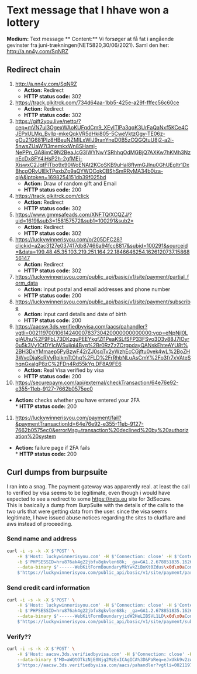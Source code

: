 # Text message that I hhave won a lottery

**Medium:** Text message
** Content:** Vi forsøger at få fat i angående gevinster fra juni-trækningen(NET5820,30/06/2021). Saml den her: http://a.nn4y.com/SqNRZ 

## Redirect chain
1. http://a.nn4y.com/SqNRZ
    * **Action:** Redirect
    * **HTTP status code:** 302
2. https://track.plkitrck.com/734d64aa-1bb5-425e-a29f-fffec56c60ce
    * **Action:** Redirect
    * **HTTP status code:** 302
3. https://gift2you.live/netto/?cep=mVN7ul3OgexWAoKUFqdCm9_XEyITlPa3qqK3UrFaQaNxf5KCe4CJEPxULMq_Bvllp-mkeQqkVR5dHki805-5CweVktzGgy-TE06z-gOu21G681Plz8HBeuNZMILxWiJ9ranYneD0B5zCQGQtuU8j2-a2i-5nwsZUaW7i3memkxWn8SHamj-NePPn_GA8imC9N2BeaJcG3IWYNwYSRhhqOdMGBjQ7AXKw7hKMh3NznEcDx8FY4iHsP2h-2gfMEj-XiswxC2JqtFITbo9x90WoENAt2KCoSKB9uHal8fIymGJlnu0GhUEgltr1DxBhcgORyUIEkTPexbZp9aQYWOCokCBShSmRRyMA34b0iza-qjA&lptoken=1698254151db39f025bd
    * **Action:** Draw of random gift and Email
    * **HTTP status code:** 200
4. https://track.plkitrck.com/click
   * **Action:** Redirect
    * **HTTP status code:** 302
5. https://www.gmmsafeads.com/XNFTQ/XCQZJ/?uid=1619&sub3=158157572&sub1=100291&sub2=
   * **Action:** Redirect
    * **HTTP status code:** 302
6. https://luckywinnerisyou.com/o/205DFC28?clickid=a2ac3127e037417db87466a94fcc8817&subid=100291&sourceid=&data=199.48.45.35.103.219.251.164.22.1846646254.1626120737.1586856147
   * **Action:** Redirect
    * **HTTP status code:** 302
7. https://luckywinnerisyou.com/public_api/basic/v1/site/payment/partial_form_data 
   * **Action:** input postal and email addresses and phone number
    * **HTTP status code:** 200
8. https://luckywinnerisyou.com/public_api/basic/v1/site/payment/subscribe
   * **Action:** input card details and date of birth
    * **HTTP status code:** 200
9. https://aacsw.3ds.verifiedbyvisa.com/aacs/pahandler?vgtli=0021197001061424000783730420000000000000;vgp=eNpNjl0LgjAUhu%2F9FbL73DKzguPEEYkgfZl1PeaKSLfSFP33FSvo3D3v88J7IOyr0u5k3Vy1CtDYIciWSujiqi4Byg%2Br0RzZzZOrgpdayQANskEhteAYU8t%2BH3DxYMmaep5PyBzwF42rZJ0sqTv2yWzhEcCGjftu0vek4wL%2BoZH3WvcDjaKcRVvRplkmTtOhq%2FLD%2FrRhbNLuAsCmY%2Fo3fr7xVAteShqnGxalgP8zC%2FDn4Rd55kYq.DF8A9FE6
   * **Action:** Real Visa verified by visa  
    * **HTTP status code:** 200
10. https://securepaym.com/api/external/checkTransaction/64e76e92-e355-11eb-9127-7662b0575ec0
   * **Action:** checks whether you have entered your 2FA  
    * **HTTP status code:** 200
11. https://luckywinnerisyou.com/payment/fail?&paymentTransactionId=64e76e92-e355-11eb-9127-7662b0575ec0&errorMsg=transaction%20declined%20by%20authorization%20system
   * **Action:** failure page if 2FA fails  
    * **HTTP status code:** 200
    


## Curl dumps from burpsuite
I ran into a snag. The payment gateway was apparently real. at least the call to verified by visa seems to be legitimate, even though i would have expected to see a redirect to some https://nets.eu site for 3dSecure.  
This is basically a dump from BurpSuite with the details of the calls to the two urls that were getting data from the user. since the visa seems legitimate, I have issued abuse notices regarding the sites to cludflare and aws instead of proceeding.

### Send name and address
```sh
curl -i -s -k -X $'POST' \
    -H $'Host: luckywinnerisyou.com' -H $'Connection: close' -H $'Content-Length: 1907' -H $'sec-ch-ua: \";Not A Brand\";v=\"99\", \"Chromium\";v=\"88\"' -H $'Accept: application/json, text/plain, */*' -H $'sec-ch-ua-mobile: ?0' -H $'User-Agent: Mozilla/5.0 (Windows NT 10.0; Win64; x64) AppleWebKit/537.36 (KHTML, like Gecko) Chrome/88.0.4324.150 Safari/537.36' -H $'Content-Type: multipart/form-data; boundary=----WebKitFormBoundaryMkYwkZiBoKt0Zdus' -H $'Origin: https://luckywinnerisyou.com' -H $'Sec-Fetch-Site: same-origin' -H $'Sec-Fetch-Mode: cors' -H $'Sec-Fetch-Dest: empty' -H $'Referer: https://luckywinnerisyou.com/' -H $'Accept-Encoding: gzip, deflate' -H $'Accept-Language: en-US,en;q=0.9' \
    -b $'PHPSESSID=hru876ak4g22jbfv8gkvlen68k; _ga=GA1.2.678851835.1626120825; _gid=GA1.2.551122589.1626120825' \
    --data-binary $'------WebKitFormBoundaryMkYwkZiBoKt0Zdus\x0d\x0aContent-Disposition: form-data; name=\"from\"\x0d\x0a\x0d\x0aLpDomains\x0d\x0a------WebKitFormBoundaryMkYwkZiBoKt0Zdus\x0d\x0aContent-Disposition: form-data; name=\"lang\"\x0d\x0a\x0d\x0adk\x0d\x0a------WebKitFormBoundaryMkYwkZiBoKt0Zdus\x0d\x0aContent-Disposition: form-data; name=\"current_domain\"\x0d\x0a\x0d\x0aluckywinnerisyou.com\x0d\x0a------WebKitFormBoundaryMkYwkZiBoKt0Zdus\x0d\x0aContent-Disposition: form-data; name=\"browserData\"\x0d\x0a\x0d\x0a{\"browserJavaEnabled\":false,\"browserLanguage\":\"en-US\",\"browserColorDepth\":\"24\",\"browserScreenWidth\":\"1927\",\"browserScreenHeight\":\"1336\",\"browserTZ\":\"240\",\"browserUserAgent\":\"Mozilla/5.0 (Windows NT 10.0; Win64; x64) AppleWebKit/537.36 (KHTML, like Gecko) Chrome/88.0.4324.150 Safari/537.36\"}\x0d\x0a------WebKitFormBoundaryMkYwkZiBoKt0Zdus\x0d\x0aContent-Disposition: form-data; name=\"country\"\x0d\x0a\x0d\x0aDenmark\x0d\x0a------WebKitFormBoundaryMkYwkZiBoKt0Zdus\x0d\x0aContent-Disposition: form-data; name=\"clickid\"\x0d\x0a\x0d\x0aa2ac3127e037417db87466a94fcc8817\x0d\x0a------WebKitFormBoundaryMkYwkZiBoKt0Zdus\x0d\x0aContent-Disposition: form-data; name=\"subid\"\x0d\x0a\x0d\x0a100291\x0d\x0a------WebKitFormBoundaryMkYwkZiBoKt0Zdus\x0d\x0aContent-Disposition: form-data; name=\"offerid\"\x0d\x0a\x0d\x0a205DFC28\x0d\x0a------WebKitFormBoundaryMkYwkZiBoKt0Zdus\x0d\x0aContent-Disposition: form-data; name=\"firstName\"\x0d\x0a\x0d\x0aJaxton\x0d\x0a------WebKitFormBoundaryMkYwkZiBoKt0Zdus\x0d\x0aContent-Disposition: form-data; name=\"lastName\"\x0d\x0a\x0d\x0aS\xc3\xb8rensen\x0d\x0a------WebKitFormBoundaryMkYwkZiBoKt0Zdus\x0d\x0aContent-Disposition: form-data; name=\"address\"\x0d\x0a\x0d\x0aStationsvej 1\x0d\x0a------WebKitFormBoundaryMkYwkZiBoKt0Zdus\x0d\x0aContent-Disposition: form-data; name=\"zipCode\"\x0d\x0a\x0d\x0a2300\x0d\x0a------WebKitFormBoundaryMkYwkZiBoKt0Zdus\x0d\x0aContent-Disposition: form-data; name=\"city\"\x0d\x0a\x0d\x0aK\xc3\xb8benhavn S\x0d\x0a------WebKitFormBoundaryMkYwkZiBoKt0Zdus\x0d\x0aContent-Disposition: form-data; name=\"phone\"\x0d\x0a\x0d\x0a45 87629175\x0d\x0a------WebKitFormBoundaryMkYwkZiBoKt0Zdus\x0d\x0aContent-Disposition: form-data; name=\"email\"\x0d\x0a\x0d\x0alikir38851@eyeremind.com\x0d\x0a------WebKitFormBoundaryMkYwkZiBoKt0Zdus--\x0d\x0a' \
    $'https://luckywinnerisyou.com/public_api/basic/v1/site/payment/partial_form_data'
```

### Send credit card information
```sh
curl -i -s -k -X $'POST' \
    -H $'Host: luckywinnerisyou.com' -H $'Connection: close' -H $'Content-Length: 3067' -H $'sec-ch-ua: \";Not A Brand\";v=\"99\", \"Chromium\";v=\"88\"' -H $'sec-ch-ua-mobile: ?0' -H $'User-Agent: Mozilla/5.0 (Windows NT 10.0; Win64; x64) AppleWebKit/537.36 (KHTML, like Gecko) Chrome/88.0.4324.150 Safari/537.36' -H $'Content-Type: multipart/form-data; boundary=----WebKitFormBoundaryjidW2HeLIBSVL1LD' -H $'Accept: */*' -H $'Origin: https://luckywinnerisyou.com' -H $'Sec-Fetch-Site: same-origin' -H $'Sec-Fetch-Mode: cors' -H $'Sec-Fetch-Dest: empty' -H $'Referer: https://luckywinnerisyou.com/' -H $'Accept-Encoding: gzip, deflate' -H $'Accept-Language: en-US,en;q=0.9' \
    -b $'PHPSESSID=hru876ak4g22jbfv8gkvlen68k; _ga=GA1.2.678851835.1626120825; _gid=GA1.2.551122589.1626120825' \
    --data-binary $'------WebKitFormBoundaryjidW2HeLIBSVL1LD\x0d\x0aContent-Disposition: form-data; name=\"from\"\x0d\x0a\x0d\x0aLpDomains\x0d\x0a------WebKitFormBoundaryjidW2HeLIBSVL1LD\x0d\x0aContent-Disposition: form-data; name=\"lang\"\x0d\x0a\x0d\x0adk\x0d\x0a------WebKitFormBoundaryjidW2HeLIBSVL1LD\x0d\x0aContent-Disposition: form-data; name=\"current_domain\"\x0d\x0a\x0d\x0aluckywinnerisyou.com\x0d\x0a------WebKitFormBoundaryjidW2HeLIBSVL1LD\x0d\x0aContent-Disposition: form-data; name=\"cardNumber\"\x0d\x0a\x0d\x0a4571 3628 1860 8817\x0d\x0a------WebKitFormBoundaryjidW2HeLIBSVL1LD\x0d\x0aContent-Disposition: form-data; name=\"expirationMonth\"\x0d\x0a\x0d\x0a07\x0d\x0a------WebKitFormBoundaryjidW2HeLIBSVL1LD\x0d\x0aContent-Disposition: form-data; name=\"expirationYear\"\x0d\x0a\x0d\x0a2021\x0d\x0a------WebKitFormBoundaryjidW2HeLIBSVL1LD\x0d\x0aContent-Disposition: form-data; name=\"cvv2\"\x0d\x0a\x0d\x0a480\x0d\x0a------WebKitFormBoundaryjidW2HeLIBSVL1LD\x0d\x0aContent-Disposition: form-data; name=\"bin\"\x0d\x0a\x0d\x0a{\"number\":{\"length\":16,\"luhn\":true},\"scheme\":\"visa\",\"type\":\"debit\",\"brand\":\"Traditional\",\"prepaid\":false,\"country\":{\"numeric\":\"208\",\"alpha2\":\"DK\",\"name\":\"Denmark\",\"emoji\":\"\xf0\x9f\x87\xa9\xf0\x9f\x87\xb0\",\"currency\":\"DKK\",\"latitude\":56,\"longitude\":10},\"bank\":null}\x0d\x0a------WebKitFormBoundaryjidW2HeLIBSVL1LD\x0d\x0aContent-Disposition: form-data; name=\"browserData\"\x0d\x0a\x0d\x0a{\"browserJavaEnabled\":false,\"browserLanguage\":\"en-US\",\"browserColorDepth\":\"24\",\"browserScreenWidth\":\"1927\",\"browserScreenHeight\":\"1336\",\"browserTZ\":\"240\",\"browserUserAgent\":\"Mozilla/5.0 (Windows NT 10.0; Win64; x64) AppleWebKit/537.36 (KHTML, like Gecko) Chrome/88.0.4324.150 Safari/537.36\"}\x0d\x0a------WebKitFormBoundaryjidW2HeLIBSVL1LD\x0d\x0aContent-Disposition: form-data; name=\"country\"\x0d\x0a\x0d\x0aDenmark\x0d\x0a------WebKitFormBoundaryjidW2HeLIBSVL1LD\x0d\x0aContent-Disposition: form-data; name=\"clickid\"\x0d\x0a\x0d\x0aa2ac3127e037417db87466a94fcc8817\x0d\x0a------WebKitFormBoundaryjidW2HeLIBSVL1LD\x0d\x0aContent-Disposition: form-data; name=\"subid\"\x0d\x0a\x0d\x0a100291\x0d\x0a------WebKitFormBoundaryjidW2HeLIBSVL1LD\x0d\x0aContent-Disposition: form-data; name=\"sourceid\"\x0d\x0a\x0d\x0a\x0d\x0a------WebKitFormBoundaryjidW2HeLIBSVL1LD\x0d\x0aContent-Disposition: form-data; name=\"offerid\"\x0d\x0a\x0d\x0a205DFC28\x0d\x0a------WebKitFormBoundaryjidW2HeLIBSVL1LD\x0d\x0aContent-Disposition: form-data; name=\"firstName\"\x0d\x0a\x0d\x0aJaxton\x0d\x0a------WebKitFormBoundaryjidW2HeLIBSVL1LD\x0d\x0aContent-Disposition: form-data; name=\"lastName\"\x0d\x0a\x0d\x0aS\xc3\xb8rensen\x0d\x0a------WebKitFormBoundaryjidW2HeLIBSVL1LD\x0d\x0aContent-Disposition: form-data; name=\"address\"\x0d\x0a\x0d\x0aStationsvej 1\x0d\x0a------WebKitFormBoundaryjidW2HeLIBSVL1LD\x0d\x0aContent-Disposition: form-data; name=\"zipCode\"\x0d\x0a\x0d\x0a2300\x0d\x0a------WebKitFormBoundaryjidW2HeLIBSVL1LD\x0d\x0aContent-Disposition: form-data; name=\"city\"\x0d\x0a\x0d\x0aK\xc3\xb8benhavn S\x0d\x0a------WebKitFormBoundaryjidW2HeLIBSVL1LD\x0d\x0aContent-Disposition: form-data; name=\"phone\"\x0d\x0a\x0d\x0a45 87629175\x0d\x0a------WebKitFormBoundaryjidW2HeLIBSVL1LD\x0d\x0aContent-Disposition: form-data; name=\"email\"\x0d\x0a\x0d\x0alikir38851@eyeremind.com\x0d\x0a------WebKitFormBoundaryjidW2HeLIBSVL1LD\x0d\x0aContent-Disposition: form-data; name=\"numberCard\"\x0d\x0a\x0d\x0a4571 3628 1860 8817\x0d\x0a------WebKitFormBoundaryjidW2HeLIBSVL1LD\x0d\x0aContent-Disposition: form-data; name=\"expirynew\"\x0d\x0a\x0d\x0a07 / 21\x0d\x0a------WebKitFormBoundaryjidW2HeLIBSVL1LD\x0d\x0aContent-Disposition: form-data; name=\"cvcnew\"\x0d\x0a\x0d\x0a480\x0d\x0a------WebKitFormBoundaryjidW2HeLIBSVL1LD--\x0d\x0a' \
    $'https://luckywinnerisyou.com/public_api/basic/v1/site/payment/subscribe'
```


### Verify??
```sh
curl -i -s -k -X $'POST' \
    -H $'Host: aacsw.3ds.verifiedbyvisa.com' -H $'Connection: close' -H $'Content-Length: 686' -H $'Cache-Control: max-age=0' -H $'sec-ch-ua: \";Not A Brand\";v=\"99\", \"Chromium\";v=\"88\"' -H $'sec-ch-ua-mobile: ?0' -H $'Upgrade-Insecure-Requests: 1' -H $'Origin: https://luckywinnerisyou.com' -H $'Content-Type: application/x-www-form-urlencoded' -H $'User-Agent: Mozilla/5.0 (Windows NT 10.0; Win64; x64) AppleWebKit/537.36 (KHTML, like Gecko) Chrome/88.0.4324.150 Safari/537.36' -H $'Accept: text/html,application/xhtml+xml,application/xml;q=0.9,image/avif,image/webp,image/apng,*/*;q=0.8,application/signed-exchange;v=b3;q=0.9' -H $'Sec-Fetch-Site: cross-site' -H $'Sec-Fetch-Mode: navigate' -H $'Sec-Fetch-Dest: document' -H $'Referer: https://luckywinnerisyou.com/' -H $'Accept-Encoding: gzip, deflate' -H $'Accept-Language: en-US,en;q=0.9' \
    --data-binary $'MD=aWQtOTkzNjE0Njg2MzExICAgICA%3D&PaReq=eJxUkk9v2zAMxb9K0XtDSXGdOGAIKI63%2BZCs3QoM2E2ViUTtLKeyPKT59IMyp3984o9%2BeHoUhQ%2F7wLz%2ByXYITLjhvjc7vnLN8to1N0UxzWWWz%2FOplNeEd%2FoHvxD%2B5dC7zpOciIlCuCBuONi98ZHQm5apuim7tuVgGeHcQNsNPoZXUrcC4QLYcqjXpGQuZkUmEP4zDuEP7WM89AuAadM7H3kXTOzC5NHFx8E%2Bc5y4DhCSEI19WdVbyrJciDnCiAjvme6GVPVMeHQNmV%2F38fvD82n7VInt005tTtWxLvWuLvUSISmwMZFJCSXFTKorJReiWCTvcx9Nm%2FKTLG4RxhoP6Qj94cfHBtohBPb2lYrZHOGNkI%2BHzrOPpBDeaoT3vOW3NJ%2BN9Zp0Wf22uvr6pbzXq2x7WpX68i3T1GdRcnTpmqWYnS0TICQbGFcI46IJ4dMD%2BBcAAP%2F%2F8dutbQ%3D%3D&TermUrl=https%3A%2F%2Fsecurepaym.com%2Fapi%2FparesResponse%2F64e76e92-e355-11eb-9127-7662b0575ec0%3FX-REQUEST-ID%3Db1bac47c32e7d1cad2d04b1fa9cc574a' \
    $'https://aacsw.3ds.verifiedbyvisa.com/aacs/pahandler?vgtli=0021197001061424000783730420000000000000;vgp=eNpNjl0LgjAUhu%2F9FbL73DKzguPEEYkgfZl1PeaKSLfSFP33FSvo3D3v88J7IOyr0u5k3Vy1CtDYIciWSujiqi4Byg%2Br0RzZzZOrgpdayQANskEhteAYU8t%2BH3DxYMmaep5PyBzwF42rZJ0sqTv2yWzhEcCGjftu0vek4wL%2BoZH3WvcDjaKcRVvRplkmTtOhq%2FLD%2FrRhbNLuAsCmY%2Fo3fr7xVAteShqnGxalgP8zC%2FDn4Rd55kYq.DF8A9FE6'
```
